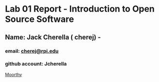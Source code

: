 # Lab 01 Report - Introduction to Open Source Software

## Name: Jack Cherella ( cherej) - 
### email: cherej@rpi.edu 
### github account: Jcherella
[Moorthy](images/me.jpg)
